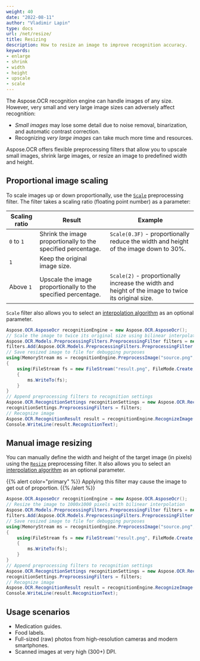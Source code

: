 ```yaml
---
weight: 40
date: "2022-08-11"
author: "Vladimir Lapin"
type: docs
url: /net/resize/
title: Resizing 
description: How to resize an image to improve recognition accuracy.
keywords:
- enlarge
- shrink
- width
- height
- upscale
- scale
---
```


The Aspose.OCR recognition engine can handle images of any size. However, very small and very large image sizes can adversely affect recognition:

- _Small images_ may lose some detail due to noise removal, binarization, and automatic contrast correction.
- Recognizing _very large images_ can take much more time and resources.

Aspose.OCR offers flexible preprocessing filters that allow you to upscale small images, shrink large images, or resize an image to predefined width and height.

## Proportional image scaling

To scale images up or down proportionally, use the [`Scale`](https://reference.aspose.com/ocr/net/aspose.ocr.models.preprocessingfilters/preprocessingfilter/scale/) preprocessing filter. The filter takes a scaling ratio (floating point number) as a parameter:

Scaling ratio | Result | Example
------------- | ------ | -------
`0` to `1`    | Shrink the image proportionally to the specified percentage. | `Scale(0.3F)` - proportionally reduce the width and height of the image down to 30%.
`1`           | Keep the original image size. | 
Above `1`     | Upscale the image proportionally to the specified percentage. | `Scale(2)` - proportionally increase the width and height of the image to twice its original size.

`Scale` filter also allows you to select an [interpolation algorithm](https://reference.aspose.com/ocr/net/aspose.ocr.filters/interpolationfiltertype/) as an optional parameter.

```csharp
Aspose.OCR.AsposeOcr recognitionEngine = new Aspose.OCR.AsposeOcr();
// Scale the image to twice its original size using bilinear interpolation
Aspose.OCR.Models.PreprocessingFilters.PreprocessingFilter filters = new Aspose.OCR.Models.PreprocessingFilters.PreprocessingFilter();
filters.Add(Aspose.OCR.Models.PreprocessingFilters.PreprocessingFilter.Scale(2, Aspose.OCR.Filters.InterpolationFilterType.Triangle));
// Save resized image to file for debugging purposes
using(MemoryStream ms = recognitionEngine.PreprocessImage("source.png", filters))
{
	using(FileStream fs = new FileStream("result.png", FileMode.Create, FileAccess.Write))
	{
		ms.WriteTo(fs);
	}
}
// Append preprocessing filters to recognition settings
Aspose.OCR.RecognitionSettings recognitionSettings = new Aspose.OCR.RecognitionSettings();
recognitionSettings.PreprocessingFilters = filters;
// Recognize image
Aspose.OCR.RecognitionResult result = recognitionEngine.RecognizeImage("source.png", recognitionSettings);
Console.WriteLine(result.RecognitionText);
```

## Manual image resizing

You can manually define the width and height of the target image (in pixels) using the [`Resize`](https://reference.aspose.com/ocr/net/aspose.ocr.models.preprocessingfilters/preprocessingfilter/resize/) preprocessing filter. It also allows you to select an [interpolation algorithm](https://reference.aspose.com/ocr/net/aspose.ocr.filters/interpolationfiltertype/) as an optional parameter.

{{% alert color="primary" %}}
Applying this filter may cause the image to get out of proportion.
{{% /alert %}}

```csharp
Aspose.OCR.AsposeOcr recognitionEngine = new Aspose.OCR.AsposeOcr();
// Resize the image to 1000x1000 pixels with bilinear interpolation
Aspose.OCR.Models.PreprocessingFilters.PreprocessingFilter filters = new Aspose.OCR.Models.PreprocessingFilters.PreprocessingFilter();
filters.Add(Aspose.OCR.Models.PreprocessingFilters.PreprocessingFilter.Resize(1000, 1000, Aspose.OCR.Filters.InterpolationFilterType.Triangle));
// Save resized image to file for debugging purposes
using(MemoryStream ms = recognitionEngine.PreprocessImage("source.png", filters))
{
	using(FileStream fs = new FileStream("result.png", FileMode.Create, FileAccess.Write))
	{
		ms.WriteTo(fs);
	}
}
// Append preprocessing filters to recognition settings
Aspose.OCR.RecognitionSettings recognitionSettings = new Aspose.OCR.RecognitionSettings();
recognitionSettings.PreprocessingFilters = filters;
// Recognize image
Aspose.OCR.RecognitionResult result = recognitionEngine.RecognizeImage("source.png", recognitionSettings);
Console.WriteLine(result.RecognitionText);
```

## Usage scenarios 

- Medication guides.
- Food labels.
- Full-sized (raw) photos from high-resolution cameras and modern smartphones.
- Scanned images at very high (300+) DPI.
